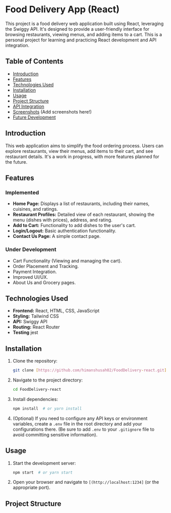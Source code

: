 # Food Delivery App (React)

This project is a food delivery web application built using React, leveraging the Swiggy API. It's designed to provide a user-friendly interface for browsing restaurants, viewing menus, and adding items to a cart.  This is a personal project for learning and practicing React development and API integration.

## Table of Contents

-   [Introduction](#introduction)
-   [Features](#features)
-   [Technologies Used](#technologies-used)
-   [Installation](#installation)
-   [Usage](#usage)
-   [Project Structure](#project-structure)
-   [API Integration](#api-integration)
-   [Screenshots](#screenshots) (Add screenshots here!)
-   [Future Development](#future-development)

## Introduction

This web application aims to simplify the food ordering process. Users can explore restaurants, view their menus, add items to their cart, and see restaurant details.  It's a work in progress, with more features planned for the future.

## Features

### Implemented

-   **Home Page:** Displays a list of restaurants, including their names, cuisines, and ratings.
-   **Restaurant Profiles:** Detailed view of each restaurant, showing the menu (dishes with prices), address, and rating.
-   **Add to Cart:** Functionality to add dishes to the user's cart.
-   **Login/Logout:** Basic authentication functionality.
-   **Contact Us Page:** A simple contact page.

### Under Development

-   Cart Functionality (Viewing and managing the cart).
-   Order Placement and Tracking.
-   Payment Integration.
-   Improved UI/UX.
-   About Us and Grocery pages.

## Technologies Used

-   **Frontend:** React, HTML, CSS, JavaScript
-   **Styling:** Tailwind CSS
-   **API:** Swiggy API
-   **Routing:** React Router
-   **Testing** jest

## Installation

1.  Clone the repository:

    ```bash
    git clone [https://github.com/himanshusah02/FoodDelivery-react.git]
    ```

2.  Navigate to the project directory:

    ```bash
    cd FoodDelivery-react
    ```

3.  Install dependencies:

    ```bash
    npm install  # or yarn install
    ```

4.  (Optional) If you need to configure any API keys or environment variables, create a `.env` file in the root directory and add your configurations there.  (Be sure to add `.env` to your `.gitignore` file to avoid committing sensitive information).

## Usage

1.  Start the development server:

    ```bash
    npm start  # or yarn start
    ```

2.  Open your browser and navigate to `[(http://localhost:1234]` (or the appropriate port).

## Project Structure
